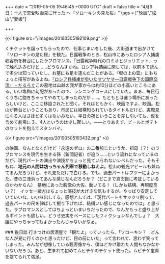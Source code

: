 
+++
date = "2019-05-05 19:46:45 +0000 UTC"
draft = false
title = "4月9日：一人で恋愛映画見に行った ～『ソローキンの見た桜』"
tags = ["映画","松山","愛媛"]

+++


{{< figure src="/images/20190505192109.png"  >}}

くチケットを譲ってもらったので、仕事じまいをした後、大街道まで出かけて『ソローキンの見た桜』を観た。日露戦争のとき、松山市にあったロシア人捕虜収容所を舞台にしたラブロマンス。「日露戦争時代のロミオとジュリエット」って触れ込みだけど……どうなんすかね。ロシア兵捕虜に関しては、以前本で読んで多少は知っていたし、お墓にも足を運んだことがある。『坂の上の雲』にもちょっと描写があるよね。[『ロシア兵捕虜が歩いたマツヤマ―日露戦争下の国際交流』 - だるろぐ](https://blog.daruyanagi.jp/entry/2014/03/18/193904)この墓地は山越の我が家からは約10分ほどの小高いところにある。いい塩梅に勾配があったので、ランニングコースにしていた。まぁ、毎日行くうちに飽きちゃってやめてしまったのだが……。もともとは違う場所にあったらしいけど、ここに移設されたと聞く。それはともかく、映画ですよ、映画。松山が舞台ということもあり、市民には結構知られているタイトルだけど、実際見にくる人はさほど多くはないみたい。平日の夜ということを差し引いても、僕を含めて劇場に３、4人というのは少し寂しい。――とりあえず、ビールとポテトのセットを抱えてスタンバイ。

{{< figure src="/images/20190505193432.png"  >}}

の映画、なんとなくだけど『永遠のゼロ』の二番煎じというか、祖母（？）のラブロマンスを現代を生きる孫（新聞記者）が追う……という流れになっているのだが、現代パートの演出や演技がちょっと見ていられないレベルだった。そもそもね、**地元の人間は坊っちゃん列車で移動しねえよ**。松山の観光アピールも兼ねてるんだろうけど、それ見ただけで白ける。でも、過去パートはフツーによかった。昔の三津浜ってあんな感じなんだろうか？（どこまで真面目に考証しているのかわからん）　墓地にあった胸像の大佐、動いてる！（しかも結構、再現度高い？）　イッセー緒方はちょっと演技が大げさな気もするが、やっぱり安定していていいな。いい味出してる。感想としては、「現代パートをサックリ削って、過去パートの尺を伸ばして掘り下げれば、結構いい感じになったのでは」と思った。ラブロマンスとしてはちょっといまいちだったので、なんかもっと盛り上がるポイントも欲しい。どうせ史実をベースにしたフィクションなんでしょ？　大胆にやっちゃってもよかったんじゃないかなぁ。

<div class="section">
    ### 後日談
    行きつけの居酒屋で「観たよ」っていったら、「ソローキン？　どんな人が見に行くのかと思ったけど、目の前にいた」って言われて、思わず笑ってしまった。みんなが想像している観客像から、僕ほどかけ離れた人間もなかなかいないだろう。あと、生まれて初めてムビチケのチケット使った。ムビチケ童貞を捨てられて満足。

</div>

